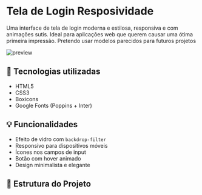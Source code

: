 # Tela de Login Resposividade

Uma interface de tela de login moderna e estilosa, responsiva e com animações sutis. Ideal para aplicações web que querem causar uma ótima primeira impressão. Pretendo usar modelos parecidos para futuros projetos

![preview](.img/preview.png)

## 🧪 Tecnologias utilizadas

- HTML5
- CSS3
- Boxicons
- Google Fonts (Poppins + Inter)

## 💡 Funcionalidades

- Efeito de vidro com `backdrop-filter`
- Responsivo para dispositivos móveis
- Ícones nos campos de input
- Botão com hover animado
- Design minimalista e elegante

## 📁 Estrutura do Projeto
